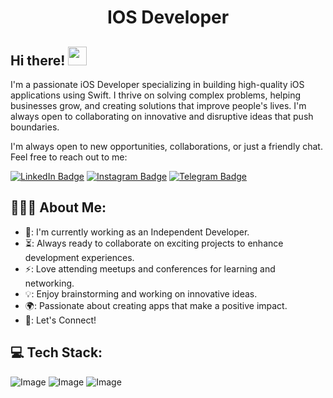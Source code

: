 <h1 align="center">IOS Developer</h1>

## Hi there! <img src="https://raw.githubusercontent.com/aemmadi/aemmadi/master/wave.gif" width="30px">

I'm a passionate iOS Developer specializing in building high-quality iOS applications using Swift. I thrive on solving complex problems, helping businesses grow, and creating solutions that improve people's lives. I'm always open to collaborating on innovative and disruptive ideas that push boundaries. </br>

I'm always open to new opportunities, collaborations, or just a friendly chat. Feel free to reach out to me:

[![LinkedIn Badge](https://img.shields.io/badge/-giyos_khaitov-blue?style=flat-square&logo=linkedin&logoColor=white&link=https://www.linkedin.com/in/giyos-khaitov-100845168/)](https://www.linkedin.com/in/giyos-khaitov)
[![Instagram Badge](https://img.shields.io/badge/@gyaskhaitov-purple?style=flat&logo=instagram)](https://www.instagram.com/gyaskhaitov)
[![Telegram Badge](https://img.shields.io/badge/@GiyasIOS-blue?style=flat&logo=telegram)](https://t.me/GiyasIOS)


<h2 align="left">👨🏻‍💻 About Me:</h2>

- 💼: I'm currently working as an Independent Developer.
- ⏳: Always ready to collaborate on exciting projects to enhance development experiences.
- ⚡: Love attending meetups and conferences for learning and networking.
- 💡: Enjoy brainstorming and working on innovative ideas.
- 🌍: Passionate about creating apps that make a positive impact.
- 🤝: Let's Connect!

## 💻 Tech Stack:

![Image](https://img.shields.io/badge/Swift-FFFFFF?style=for-the-badge&logo=swift&logoColor=orange)
![Image](https://img.shields.io/badge/UIKit-FF4B3E?style=for-the-badge&logo=apple&logoColor=white)
![Image](https://img.shields.io/badge/SwiftUI-007AFF?style=for-the-badge&logo=swift&logoColor=black)

